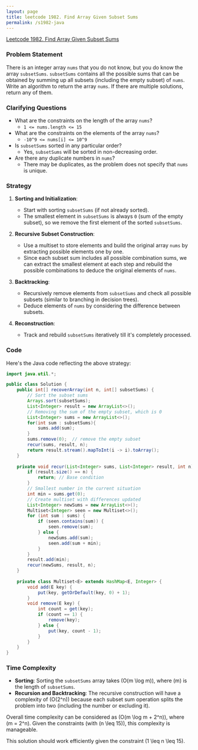 ```yaml
---
layout: page
title: leetcode 1982. Find Array Given Subset Sums
permalink: /s1982-java
---
```

[Leetcode 1982. Find Array Given Subset Sums](https://algoadvance.github.io/algoadvance/l1982)
### Problem Statement
There is an integer array `nums` that you do not know, but you do know the array `subsetSums`. `subsetSums` contains all the possible sums that can be obtained by summing up all subsets (including the empty subset) of `nums`. Write an algorithm to return the array `nums`. If there are multiple solutions, return any of them.

### Clarifying Questions
- What are the constraints on the length of the array `nums`?
  - `1 <= nums.length <= 15`
- What are the constraints on the elements of the array `nums`?
  - `-10^9 <= nums[i] <= 10^9`
- Is `subsetSums` sorted in any particular order?
  - Yes, `subsetSums` will be sorted in non-decreasing order.
- Are there any duplicate numbers in `nums`?
  - There may be duplicates, as the problem does not specify that `nums` is unique.

### Strategy
1. **Sorting and Initialization**:
    - Start with sorting `subsetSums` (if not already sorted).
    - The smallest element in `subsetSums` is always `0` (sum of the empty subset), so we remove the first element of the sorted `subsetSums`.

2. **Recursive Subset Construction**:
    - Use a multiset to store elements and build the original array `nums` by extracting possible elements one by one.
    - Since each subset sum includes all possible combination sums, we can extract the smallest element at each step and rebuild the possible combinations to deduce the original elements of `nums`.

3. **Backtracking**:
    - Recursively remove elements from `subsetSums` and check all possible subsets (similar to branching in decision trees).
    - Deduce elements of `nums` by considering the difference between subsets.

4. **Reconstruction**:
    - Track and rebuild `subsetSums` iteratively till it's completely processed.

### Code

Here's the Java code reflecting the above strategy:

```java
import java.util.*;

public class Solution {
    public int[] recoverArray(int n, int[] subsetSums) {
        // Sort the subset sums
        Arrays.sort(subsetSums);
        List<Integer> result = new ArrayList<>();
        // Removing the sum of the empty subset, which is 0
        List<Integer> sums = new ArrayList<>();
        for(int sum : subsetSums){
            sums.add(sum);
        }
        sums.remove(0);  // remove the empty subset
        recur(sums, result, n);
        return result.stream().mapToInt(i -> i).toArray();
    }
    
    private void recur(List<Integer> sums, List<Integer> result, int n) {
        if (result.size() == n) {
            return; // Base condition
        }
        // Smallest number in the current situation
        int min = sums.get(0);
        // Create multiset with differences updated
        List<Integer> newSums = new ArrayList<>();
        Multiset<Integer> seen = new Multiset<>();
        for (int sum : sums) {
            if (seen.contains(sum)) {
                seen.remove(sum);
            } else {
                newSums.add(sum);
                seen.add(sum + min);
            }
        }
        result.add(min);
        recur(newSums, result, n);
    }
    
    private class Multiset<E> extends HashMap<E, Integer> {
        void add(E key) {
            put(key, getOrDefault(key, 0) + 1);
        }
        void remove(E key) {
            int count = get(key);
            if (count == 1) {
                remove(key);
            } else {
                put(key, count - 1);
            }
        }
    }
}
```

### Time Complexity
- **Sorting**: Sorting the `subsetSums` array takes \(O(m \log m)\), where \(m\) is the length of `subsetSums`.
- **Recursion and Backtracking**: The recursive construction will have a complexity of \(O(2^n)\) because each subset sum operation splits the problem into two (including the number or excluding it).

Overall time complexity can be considered as \(O(m \log m + 2^n)\), where \(m = 2^n\). Given the constraints (with \(n \leq 15\)), this complexity is manageable.

This solution should work efficiently given the constraint \(1 \leq n \leq 15\).